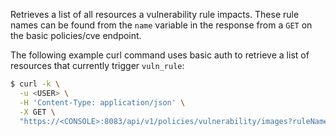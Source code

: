 Retrieves a list of all resources a vulnerability rule impacts.
These rule names can be found from the `name` variable in the response from a `GET` on the basic policies/cve endpoint.

The following example curl command uses basic auth to retrieve a list of resources that currently trigger `vuln_rule`:

```bash
$ curl -k \
  -u <USER> \
  -H 'Content-Type: application/json' \
  -X GET \
  "https://<CONSOLE>:8083/api/v1/policies/vulnerability/images?ruleName=vuln_rule"
```
